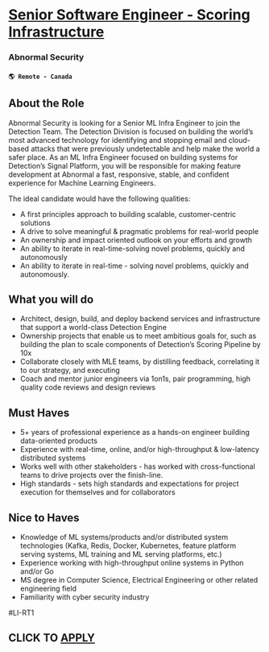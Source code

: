 # [Senior Software Engineer - Scoring Infrastructure ](https://www.remotewlb.com/apply/senior-software-engineer-scoring-infrastructure-128179)  
### Abnormal Security  
#### `🌎 Remote - Canada`  

## About the Role

Abnormal Security is looking for a Senior ML Infra Engineer to join the Detection Team. The Detection Division is focused on building the world’s most advanced technology for identifying and stopping email and cloud-based attacks that were previously undetectable and help make the world a safer place. As an ML Infra Engineer focused on building systems for Detection’s Signal Platform, you will be responsible for making feature development at Abnormal a fast, responsive, stable, and confident experience for Machine Learning Engineers.

The ideal candidate would have the following qualities:

  * A first principles approach to building scalable, customer-centric solutions
  * A drive to solve meaningful & pragmatic problems for real-world people
  * An ownership and impact oriented outlook on your efforts and growth
  * An ability to iterate in real-time-solving novel problems, quickly and autonomously
  * An ability to iterate in real-time - solving novel problems, quickly and autonomously.

## What you will do

  * Architect, design, build, and deploy backend services and infrastructure that support a world-class Detection Engine
  * Ownership projects that enable us to meet ambitious goals for, such as building the plan to scale components of Detection’s Scoring Pipeline by 10x 
  * Collaborate closely with MLE teams, by distilling feedback, correlating it to our strategy, and executing
  * Coach and mentor junior engineers via 1on1s, pair programming, high quality code reviews and design reviews

## Must Haves

  * 5+ years of professional experience as a hands-on engineer building data-oriented products 
  * Experience with real-time, online, and/or high-throughput & low-latency distributed systems
  * Works well with other stakeholders - has worked with cross-functional teams to drive projects over the finish-line.
  * High standards - sets high standards and expectations for project execution for themselves and for collaborators

## Nice to Haves

  * Knowledge of ML systems/products and/or distributed system technologies (Kafka, Redis, Docker, Kubernetes, feature platform serving systems, ML training and ML serving platforms, etc.)
  * Experience working with high-throughput online systems in Python and/or Go
  * MS degree in Computer Science, Electrical Engineering or other related engineering field
  * Familiarity with cyber security industry

#LI-RT1

  
## CLICK TO [APPLY](https://www.remotewlb.com/apply/senior-software-engineer-scoring-infrastructure-128179)


